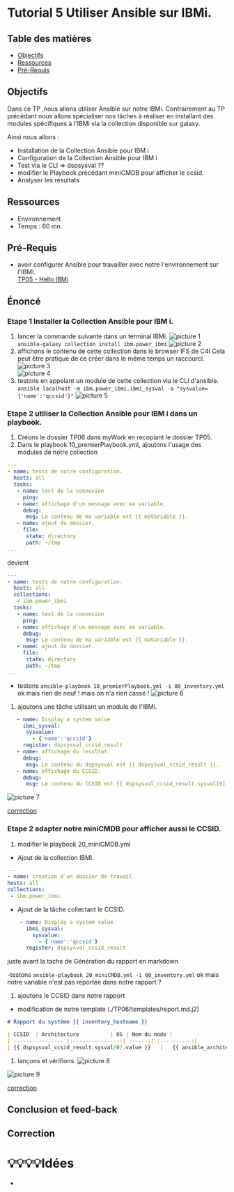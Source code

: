 # Tutorial 5 Utiliser Ansible sur IBMi.    
## Table des matières
- [Objectifs](#objectifs)  
- [Ressources](#ressources)
- [Pré-Requis](#pré-requis)  
## Objectifs  
Dans ce TP ,nous allons utiliser Ansible sur notre IBMi.
Contrairement au TP précédant nous allons spécialiser nos tâches à réaliser en installant des modules spécifiques à l'IBMi via la collection disponible sur galaxy.

Ainsi nous allons : 
- Installation de la Collection Ansible pour IBM i
- Configuration de la Collection Ansible pour IBM i
- Test via le CLI => dspsysval ?? 
- modifier le Playbook précédant miniCMDB pour afficher le ccsid. 
- Analyser les résultats



## Ressources 
- Environnement 
- Temps : 60 mn.
## Pré-Requis
- avoir configurer Ansible pour travailler avec notre l'environnement sur l'IBMI.  
    [TP05 - Hello IBMi](../05_helloIBMi/README.md)  



## Énoncé  
### Etape 1 Installer la Collection Ansible pour IBM i.
1. lancer la commande suivante dans un terminal IBMi.
![picture 1](../../images/281f16fa3b35d612594a19b7509fcc5d5c09cc3f4ca4f80e3226e28f2aba37fd.png)  
`ansible-galaxy collection install ibm.power_ibmi`
![picture 2](../../images/0f7a1319ce287e407b88c58554c2e54ea4b3db5648bb8647812365ab45bdb610.png)  
1. affichons le contenu de cette collection dans le browser IFS de C4I
Cela peut être pratique de ce créer dans le même temps un raccourci.
![picture 3](../../images/1cb6da49a188cf6833582548270b9cb5df9729c42ddbbfe071278d72984bdba4.png)  
![picture 4](../../images/c791751a5dad411780e492fb44aa990e7ca28aaa8a320ca488ec6f21bc7a6c71.png)  
1. testons en appelant un module de cette collection via le CLI d'ansible.
`ansible localhost -m ibm.power_ibmi.ibmi_sysval -a "sysvalue={'name':'qccsid'}"`
![picture 5](../../images/46ab3dfa22d5db983f83a5b48db03d00e2b11b5b3412249ee364d984eb8b8f12.png)  

### Etape 2 utiliser la Collection Ansible pour IBM i dans un playbook.
1. Créons le dossier TP06 dans myWork en recopiant le dossier TP05.
1. Dans le playbook 10_premierPlaybook.yml, ajoutons l'usage des modules de notre collection
```yaml
---
- name: tests de notre configuration.
  hosts: all
  tasks:
   - name: test de la connexion
     ping:
   - name: affichage d'un message avec ma variable.
     debug:
      msg: Le contenu de ma variable est {{ maVariable }}. 
   - name: ajout du dossier.
     file:
      state: directory
      path: ~/tmp            
...
```
devient 
```yaml
---
- name: tests de notre configuration.
  hosts: all
  collections:
   - ibm.power_ibmi  
  tasks:
   - name: test de la connexion
     ping:
   - name: affichage d'un message avec ma variable.
     debug:
      msg: Le contenu de ma variable est {{ maVariable }}. 
   - name: ajout du dossier.
     file:
      state: directory
      path: ~/tmp            
...
```
  - testons
    `ansible-playbook 10_premierPlaybook.yml -i 00_inventory.yml` 
    ok mais rien de neuf ! mais on n'a rien cassé ! 
    ![picture 6](../../images/d4981ec17e4ab59fa63cc99779dc85764cde74b61fe56c2e1b469fa21be7fad8.png)  
1. ajoutons une tâche utilisant un module de l'IBMi.
```yaml
   - name: Display a system value
     ibmi_sysval:
      sysvalue:
        - {'name':'qccsid'}
     register: dspsysval_ccsid_result    
   - name: affichage du resultat.
     debug:
      msg: Le contenu du dspsysval est {{ dspsysval_ccsid_result }}. 
   - name: affichage du CCSID.
     debug:
      msg: Le contenu du CCSID est {{ dspsysval_ccsid_result.sysval[0].value }}. 
```  
![picture 7](../../images/a7148ddaff97dba347b85bd4c3d66b969fe13071cff7f65ab15e7b8fa5234f7c.png)  

[correction](../06_duVraiIBMi/TP/correction/01/)

### Etape 2 adapter notre miniCMDB pour afficher aussi le CCSID.
1. modifier le playbook 20_miniCMDB.yml
  - Ajout de la collection IBMi.
  ```yaml
  ---
- name: creation d'un dossier de travail
  hosts: all
  collections:
   - ibm.power_ibmi  
  ```

  - Ajout de la tâche collectant le CCSID.
  ```yaml
      - name: Display a system value
        ibmi_sysval:
          sysvalue:
            - {'name':'qccsid'}
        register: dspsysval_ccsid_result    
  ```
  juste avant la tache de Génération du rapport en markdown 

  -testons
    `ansible-playbook 20_miniCMDB.yml -i 00_inventory.yml` 
    ok mais notre variable n'est pas reportée dans notre rapport ? 
1. ajoutons le CCSID dans notre rapport 
- modification de notre template  (./TP06/templates/report.md.j2) 
```markdown
# Rapport du système {{ inventory_hostname }}

| CCSID  | Architecture          | OS | Nom du node |
| :--------------- |:---------------:| :-----:| :----------:|
| {{ dspsysval_ccsid_result.sysval[0].value }}   |   {{ ansible_architecture }}       |  {{ ansible_distribution }}  {{ ansible_distribution_release }} | {{ ansible_nodename }} | 

``` 
1. lançons et vérifions.
![picture 8](../../images/d81a8d018c14aea206bec64199a0d9e5efaf836832a3369686a640586e2f9296.png)  

![picture 9](../../images/7bff5b114427fd4541ac346f4fa3c3969d192a5477c48f572bd0ce869e70f1ef.png)  

[correction](../06_duVraiIBMi/TP/correction/02/)

## Conclusion et feed-back  

## Correction  



# 💡💡💡💡Idées 
- 